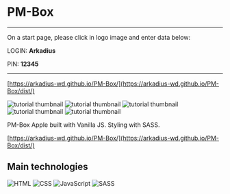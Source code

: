 # PM-Box 

---

On a start page, please click in logo image and enter data below:

LOGIN: **Arkadius**

PIN: **12345**

---

[https://arkadius-wd.github.io/PM-Box/](https://arkadius-wd.github.io/PM-Box/dist/)

![tutorial thumbnail](./src/img/Screenshot1.jpg)
![tutorial thumbnail](./src/img/Screenshot2.jpg)
![tutorial thumbnail](./src/img/Screenshot3.jpg)
![tutorial thumbnail](./src/img/Screenshot4.jpg)
![tutorial thumbnail](./src/img/Screenshot5.jpg)

PM-Box Apple built with Vanilla JS. Styling with SASS.

[https://arkadius-wd.github.io/PM-Box/](https://arkadius-wd.github.io/PM-Box/dist/)

## Main technologies

![HTML](https://img.shields.io/badge/HTML5-E34F26?style=for-the-badge&logo=html5&logoColor=white)
![CSS](https://img.shields.io/badge/CSS3-1572B6?style=for-the-badge&logo=css3&logoColor=white)
![JavaScript](https://img.shields.io/badge/JavaScript-323330?style=for-the-badge&logo=javascript&logoColor=F7DF1E)
![SASS](https://img.shields.io/badge/SASS-hotpink.svg?style=for-the-badge&logo=SASS&logoColor=white)

